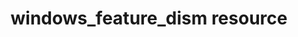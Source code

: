 ---
resource_reference: true
properties_shortcode: 
resources_common_guards: true
resources_common_notification: true
resources_common_properties: true
title: windows_feature_dism resource
resource: windows_feature_dism
aliases:
- "/resource_windows_feature_dism.html"
menu:
  infra:
    title: windows_feature_dism
    identifier: chef_infra/cookbook_reference/resources/windows_feature_dism windows_feature_dism
    parent: chef_infra/cookbook_reference/resources
resource_description_list:
- markdown: Use the **windows_feature_dism** resource to add, remove, or entirely
    delete Windows features and roles using DISM.
resource_new_in: '14.0'
syntax_full_code_block: |-
  windows_feature_dism 'name' do
    all               true, false # default value: false
    feature_name      Array, String # default value: 'name' unless specified
    source            String
    timeout           Integer # default value: 600
    action            Symbol # defaults to :install if not specified
  end
syntax_properties_list: 
syntax_full_properties_list:
- "`windows_feature_dism` is the resource."
- "`name` is the name given to the resource block."
- "`action` identifies which steps Chef Infra Client will take to bring the node into
  the desired state."
- "`all`, `feature_name`, `source`, and `timeout` are the properties available to
  this resource."
actions_list:
  :delete:
    markdown: Delete a Windows role / feature from the image using DISM.
  :install:
    markdown: Default. Install a Windows role / feature using DISM.
  :nothing:
    shortcode: resources_common_actions_nothing.md
  :remove:
    markdown: Remove a Windows role / feature using DISM.
properties_list:
- property: all
  ruby_type: true, false
  required: false
  default_value: 'false'
  description_list:
  - markdown: Install all sub-features. When set to `true`, this is the equivalent
      of specifying the `/All` switch to `dism.exe`
- property: feature_name
  ruby_type: Array, String
  required: false
  default_value: The resource block's name
  description_list:
  - markdown: The name of the feature(s) or role(s) to install if they differ from
      the resource name.
- property: source
  ruby_type: String
  required: false
  description_list:
  - markdown: Specify a local repository for the feature install.
- property: timeout
  ruby_type: Integer
  required: false
  default_value: '600'
  description_list:
  - markdown: Specifies a timeout (in seconds) for the feature installation.
examples: |
  **Installing the TelnetClient service**:

  ```ruby
  windows_feature_dism "TelnetClient"
  ```

  **Installing two features by using an array**:

  ```ruby
  windows_feature_dism %w(TelnetClient TFTP)
  ```
---